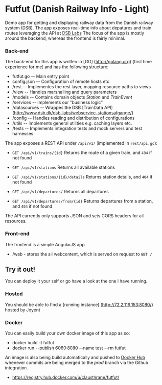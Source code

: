 Futfut (Danish Railway Info - Light)
=========

Demo app for getting and displaying railway data from the Danish railway system (DSB). The app exposes real-time info about depatures and train routes leveraging the API at [DSB Labs](http://www.dsb.dk/dsb-labs/webservice-stationsafgange/) The focus of the app is mostly around the backend, whereas the frontend is fairly minimal.

### Back-end

The back-end for this app is written in [GO] (http://golang.org) (first time experience for me) and has the following structure:

* futfut.go -- Main entry point
* config.json -- Configuration of remote hosts etc.
* /rest -- Implementes the rest layer, mapping resource paths to views
* /view -- Handles marshalling and query parameters
* /models -- Contains domain objects *Station* and *TrainEvent*
* /services -- Implements our "business logic"
* /datasources -- Wrappes the DSB [TrainData API] (http://www.dsb.dk/dsb-labs/webservice-stationsafgange/)
* /config -- Handles reading and distribution of configurations
* /utils -- Implements general utilities e.g. caching layers etc.
* /tests -- Implements integration tests and mock servers and test harnesses

The app exposes a REST API under `/api/v1/` (implemented in `rest/api.go`):

* `GET /api/v1/trains/{id}` Returns the route of a given train, and `404` if not found

* `GET /api/v1/stations` Returns all available stations
* `GET /api/v1/stations/{id}/details` Returns station details, and `404` if not found

* `GET /api/v1/departures/` Returns all departures
* `GET /api/v1/departures/from/{id}` Returns departures from a station, and `404` if not found

The API currently only supports JSON and sets CORS headers for all resources.

### Front-end
The frontend is a simple AngularJS app

* /web - stores the all webcontent, which is served on request to `GET /`

Try it out!
-------------
You can deploy it your self or go have a look at the one I have running.

### Hosted

You should be able to find a [running instance] (http://72.2.119.153:8080/) hosted by
Joyent

### Docker

You can easily build your own docker image of this app as so:

* docker build -t futfut .
* docker run --publish 6060:8080 --name test --rm futfut

An image is also being build automatically and pushed to [Docker Hub](https://registry.hub.docker.com) whenever commits are being merged to the *prod* branch via the Github integration.

* https://registry.hub.docker.com/u/clausthrane/futfut/
